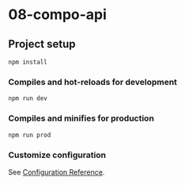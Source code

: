 # 08-compo-api

## Project setup
```
npm install
```

### Compiles and hot-reloads for development
```
npm run dev
```

### Compiles and minifies for production
```
npm run prod
```

### Customize configuration
See [Configuration Reference](https://cli.vuejs.org/config/).
